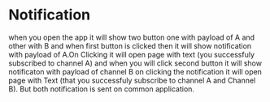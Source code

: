 # Notification

when you open the app it will show two button one with payload of A and other with B and when first button is clicked then it will show notification with payload of A.On Clicking it will open page with text (you successfuly subscribed to channel A) and when you will click second button it will show notificaton with payload of channel B on clicking the notification it will open page with Text (that you successfuly subscribe to channel A and Channel B). But both notification is sent on common application.

